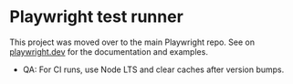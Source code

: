 # Playwright test runner

This project was moved over to the main Playwright repo. See on [playwright.dev](https://playwright.dev/docs/test-intro) for the documentation and examples.
- QA: For CI runs, use Node LTS and clear caches after version bumps.
